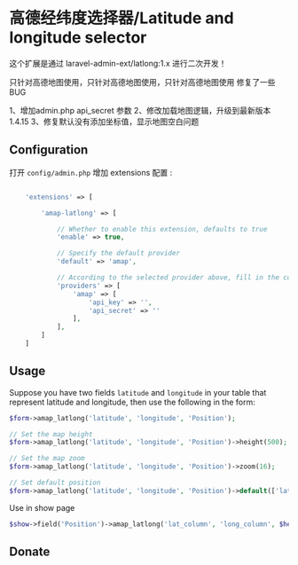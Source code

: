 高德经纬度选择器/Latitude and longitude selector
======
这个扩展是通过 laravel-admin-ext/latlong:1.x 进行二次开发！

只针对高德地图使用，只针对高德地图使用，只针对高德地图使用
修复了一些BUG

1、增加admin.php api_secret 参数
2、修改加载地图逻辑，升级到最新版本 1.4.15
3、修复默认没有添加坐标值，显示地图空白问题


## Configuration

打开 `config/admin.php` 增加 extensions 配置 :

```php

    'extensions' => [

        'amap-latlong' => [

            // Whether to enable this extension, defaults to true
            'enable' => true,

            // Specify the default provider
            'default' => 'amap',

            // According to the selected provider above, fill in the corresponding api_key
            'providers' => [
                'amap' => [
                    'api_key' => '',
                    'api_secret' => ''
                ],
            ],
        ]
    ]

```

## Usage

Suppose you have two fields `latitude` and `longitude` in your table that represent latitude and longitude, then use the following in the form:

```php
$form->amap_latlong('latitude', 'longitude', 'Position');

// Set the map height
$form->amap_latlong('latitude', 'longitude', 'Position')->height(500);

// Set the map zoom
$form->amap_latlong('latitude', 'longitude', 'Position')->zoom(16);

// Set default position
$form->amap_latlong('latitude', 'longitude', 'Position')->default(['lat' => 90, 'lng' => 90]);
```

Use in show page

```php
$show->field('Position')->amap_latlong('lat_column', 'long_column', $height = 400, $zoom = 16);
```

## Donate





